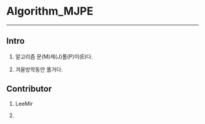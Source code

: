 # Algorithm_MJPE
- - -

## Intro

1. 알고리즘 문(M)제(J)풀(P)이(E)다.

2. 겨울방학동안 풀거다.

## Contributor

1. LeeMir

2.

